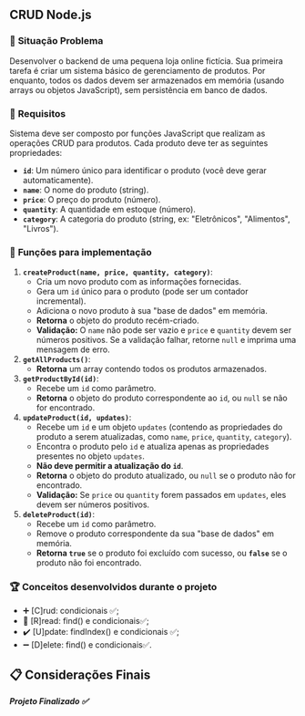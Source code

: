 ## **CRUD Node.js**

### :thought_balloon: **Situação Problema**
Desenvolver o backend de uma pequena loja online fictícia. Sua primeira tarefa é criar um sistema básico de gerenciamento de produtos. Por enquanto, todos os dados devem ser armazenados em memória (usando arrays ou objetos JavaScript), sem persistência em banco de dados.

### :pushpin: **Requisitos**
Sistema deve ser composto por funções JavaScript que realizam as operações CRUD para produtos. Cada produto deve ter as seguintes propriedades:

- **`id`**: Um número único para identificar o produto (você deve gerar automaticamente).
- **`name`**: O nome do produto (string).
- **`price`**: O preço do produto (número).
- **`quantity`**: A quantidade em estoque (número).
- **`category`**: A categoria do produto (string, ex: "Eletrônicos", "Alimentos", "Livros").

### :memo: **Funções para implementação**
1. **`createProduct(name, price, quantity, category)`**:
    - Cria um novo produto com as informações fornecidas.
    - Gera um `id` único para o produto (pode ser um contador incremental).
    - Adiciona o novo produto à sua "base de dados" em memória.
    - **Retorna** o objeto do produto recém-criado.
    - **Validação:** O `name` não pode ser vazio e `price` e `quantity` devem ser números positivos. Se a validação falhar, retorne `null` e imprima uma mensagem de erro.
2. **`getAllProducts()`**:
    - **Retorna** um array contendo todos os produtos armazenados.
3. **`getProductById(id)`**:
    - Recebe um `id` como parâmetro.
    - **Retorna** o objeto do produto correspondente ao `id`, ou `null` se não for encontrado.
4. **`updateProduct(id, updates)`**:
    - Recebe um `id` e um objeto `updates` (contendo as propriedades do produto a serem atualizadas, como `name`, `price`, `quantity`, `category`).
    - Encontra o produto pelo `id` e atualiza apenas as propriedades presentes no objeto `updates`.
    - **Não deve permitir a atualização do `id`**.
    - **Retorna** o objeto do produto atualizado, ou `null` se o produto não for encontrado.
    - **Validação:** Se `price` ou `quantity` forem passados em `updates`, eles devem ser números positivos.
5. **`deleteProduct(id)`**:
    - Recebe um `id` como parâmetro.
    - Remove o produto correspondente da sua "base de dados" em memória.
    - **Retorna `true`** se o produto foi excluído com sucesso, ou **`false`** se o produto não foi encontrado.

### :trophy: **Conceitos desenvolvidos durante o projeto**

- :heavy_plus_sign: [C]rud: condicionais ✅;
- :mag_right: [R]read: find() e condicionais✅;
- :heavy_check_mark: [U]pdate: findIndex() e condicionais ✅;
- :heavy_minus_sign: [D]elete: find() e condicionais✅.

## **📋 Considerações Finais**

***Projeto Finalizado ✅***
